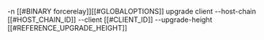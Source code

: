 -n [[#BINARY forcerelay]][[#GLOBALOPTIONS]] upgrade client --host-chain [[#HOST_CHAIN_ID]] --client [[#CLIENT_ID]] --upgrade-height [[#REFERENCE_UPGRADE_HEIGHT]]
